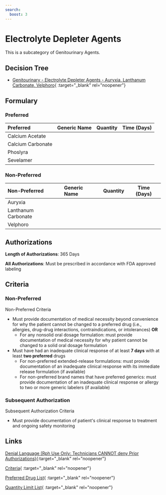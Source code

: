 ```yaml
---
search:
  boost: 3
---
```


# Electrolyte Depleter Agents

This is a subcategory of Genitourinary Agents.

## Decision Tree

- [Genitourinary - Electrolyte Depleter Agents - Auryxia, Lanthanum Carbonate, Velphoro](https://forms.office.com/Pages/ResponsePage.aspx?id=nPhjxpvvj0G9PUHkbAzgaN9UYz8EqmlIs3_TYn4TbXBUQkgxSklIRlVWSzdFNjQwVzY5VVVHQ1lKSSQlQCN0PWcu){ :target="_blank" rel="noopener"}

## Formulary

### Preferred

| Preferred         | Generic Name | Quantity | Time (Days) |
|:------------------|:-------------|:--------:|:-----------:|
| Calcium Acetate   |              |          |             |
| Calcium Carbonate |              |          |             |
| Phoslyra          |              |          |             |
| Sevelamer         |              |          |             |

### Non-Preferred

| Non-Preferred       | Generic Name | Quantity | Time (Days) |
|:--------------------|:-------------|:--------:|:-----------:|
| Auryxia             |              |          |             |
| Lanthanum Carbonate |              |          |             |
| Velphoro            |              |          |             |

## Authorizations

**Length of Authorizations**: 365 Days

**All Authorizations**: Must be prescribed in accordance with FDA approved labeling

## Criteria

### Non-Preferred

Non-Preferred Criteria

- Must provide documentation of medical necessity beyond convenience for why the patient cannot be changed to a preferred drug (i.e., allergies, drug-drug interactions, contraindications, or intolerances) **OR**
    - For any nonsolid oral dosage formulation: must provide documentation of medical necessity for why patient cannot be changed to a solid oral dosage formulation
- Must have had an inadequate clinical response of at least **7 days** with at least **two preferred** drugs
    - For non-preferred extended-release formulations: must provide documentation of an inadequate clinical response with its immediate release formulation (if available)
    - For non-preferred brand names that have preferred generics: must provide documentation of an inadequate clinical response or allergy to two or more generic labelers (if available)

### Subsequent Authorization

Subsequent Authorization Criteria

- Must provide documentation of patient's clinical response to treatment and ongoing safety monitoring

## Links

[Denial Language (Rph Use Only: Technicians CANNOT deny Prior Authorizations)](https://mygainwell-my.sharepoint.com.mcas.ms/:w:/r/personal/rachel_carpenter_gainwelltechnologies_com/_layouts/15/Doc.aspx?sourcedoc=%7B73347C85-1D40-4514-80E9-9628185B51B4%7D&file=Denial%20Language%20Updated%2001012024.docx&action=embedview&mobiledirect=true&wdStartOn=68){:target="_blank" rel="noopener"} 

[Criteria](https://spbm.medicaid.ohio.gov/SPDocumentLibrary/DocumentLibrary/UPDL/UPDL%20criteria%20effective%2001.01.2024.pdf#page=76){ :target="_blank" rel="noopener"}

[Preferred Drug List](https://spbm.medicaid.ohio.gov/SPDocumentLibrary/DocumentLibrary/UPDL/UPDL%20effective%2001.01.2024.pdf#page=25){ :target="_blank" rel="noopener"}

[Quantity Limit List](){ :target="_blank" rel="noopener"}
